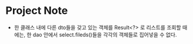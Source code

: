 # Project Note

- 한 클래스 내에 다른 dto들을 갖고 있는 객체를 Result<?> 로 리스트를 조회할 때에는, 한 dao 안에서 select.fileds()들을 각각의 객체들로 집어넣을 수 없다.
